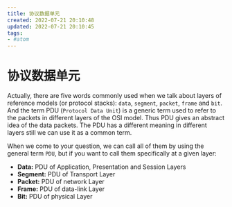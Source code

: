 ```yaml
---
title: 协议数据单元
created: 2022-07-21 20:10:48
updated: 2022-07-21 20:10:45
tags: 
- #atom
---
```

# 协议数据单元

Actually, there are five words commonly used when we talk about layers of reference models (or protocol stacks): `data`, `segment`, `packet`, `frame` and `bit`. And the term PDU (`Protocol Data Unit`) is a generic term used to refer to the packets in different layers of the OSI model. Thus PDU gives an abstract idea of the data packets. The PDU has a different meaning in different layers still we can use it as a common term.

When we come to your question, we can call all of them by using the general term `PDU`, but if you want to call them specifically at a given layer:

-   **Data:** PDU of Application, Presentation and Session Layers
-   **Segment:** PDU of Transport Layer
-   **Packet:** PDU of network Layer
-   **Frame:** PDU of data-link Layer
-   **Bit:** PDU of physical Layer